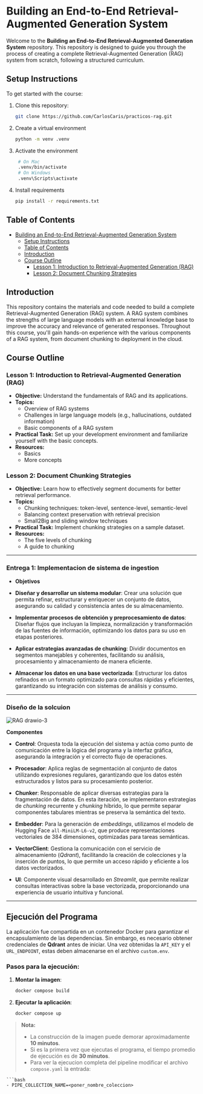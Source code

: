 # Building an End-to-End Retrieval-Augmented Generation System

Welcome to the **Building an End-to-End Retrieval-Augmented Generation System** repository. This repository is designed to guide you through the process of creating a complete Retrieval-Augmented Generation (RAG) system from scratch, following a structured curriculum.

## Setup Instructions

To get started with the course:

1. Clone this repository:
   ```bash
   git clone https://github.com/CarlosCaris/practicos-rag.git
2. Create a virtual environment
    ```bash
    python -m venv .venv
3. Activate the environment
   ```bash
    # On Mac
    .venv/bin/activate
    # On Windows
    .venv\Scripts\activate
4. Install requirements
    ```bash
    pip install -r requirements.txt
## Table of Contents

- [Building an End-to-End Retrieval-Augmented Generation System](#building-an-end-to-end-retrieval-augmented-generation-system)
  - [Setup Instructions](#setup-instructions)
  - [Table of Contents](#table-of-contents)
  - [Introduction](#introduction)
  - [Course Outline](#course-outline)
    - [Lesson 1: Introduction to Retrieval-Augmented Generation (RAG)](#lesson-1-introduction-to-retrieval-augmented-generation-rag)
    - [Lesson 2: Document Chunking Strategies](#lesson-2-document-chunking-strategies)

## Introduction

This repository contains the materials and code needed to build a complete Retrieval-Augmented Generation (RAG) system. A RAG system combines the strengths of large language models with an external knowledge base to improve the accuracy and relevance of generated responses. Throughout this course, you'll gain hands-on experience with the various components of a RAG system, from document chunking to deployment in the cloud.

## Course Outline

### Lesson 1: Introduction to Retrieval-Augmented Generation (RAG)
- **Objective:** Understand the fundamentals of RAG and its applications.
- **Topics:**
  - Overview of RAG systems
  - Challenges in large language models (e.g., hallucinations, outdated information)
  - Basic components of a RAG system
- **Practical Task:** Set up your development environment and familiarize yourself with the basic concepts.
- **Resources:** 
  - Basics
  - More concepts

### Lesson 2: Document Chunking Strategies
- **Objective:** Learn how to effectively segment documents for better retrieval performance.
- **Topics:**
  - Chunking techniques: token-level, sentence-level, semantic-level
  - Balancing context preservation with retrieval precision
  - Small2Big and sliding window techniques
- **Practical Task:** Implement chunking strategies on a sample dataset.
- **Resources:**
  - The five levels of chunking
  - A guide to chunking
 
---
### Entrega 1: Implementacion de sistema de ingestion
- **Objetivos**
- **Diseñar y desarrollar un sistema modular**: Crear una solución que permita refinar, estructurar y enriquecer un conjunto de datos, asegurando su calidad y consistencia antes de su almacenamiento.

- **Implementar procesos de obtención y preprocesamiento de datos**: Diseñar flujos que incluyan la limpieza, normalización y transformación de las fuentes de información, optimizando los datos para su uso en etapas posteriores.

- **Aplicar estrategias avanzadas de chunking**: Dividir documentos en segmentos manejables y coherentes, facilitando su análisis, procesamiento y almacenamiento de manera eficiente.

- **Almacenar los datos en una base vectorizada**: Estructurar los datos refinados en un formato optimizado para consultas rápidas y eficientes, garantizando su integración con sistemas de análisis y consumo.
---
### Diseño de la solcuion
![RAG drawio-3](https://github.com/user-attachments/assets/be0a436d-ac39-4f8d-a44f-25e868994c86)

**Componentes**
- **Control**: Orquesta toda la ejecución del sistema y actúa como punto de comunicación entre la lógica del programa y la interfaz gráfica, asegurando la integración y el correcto flujo de operaciones.

- **Procesador**: Aplica reglas de segmentación al conjunto de datos utilizando expresiones regulares, garantizando que los datos estén estructurados y listos para su procesamiento posterior.

- **Chunker**: Responsable de aplicar diversas estrategias para la fragmentación de datos. En esta iteración, se implementaron estrategias de *chunking* recurrente y *chunking* híbrido, lo que permite separar componentes tabulares mientras se preserva la semántica del texto.

- **Embedder**: Para la generación de *embeddings*, utilizamos el modelo de Hugging Face `all-MiniLM-L6-v2`, que produce representaciones vectoriales de 384 dimensiones, optimizadas para tareas semánticas.

- **VectorClient**: Gestiona la comunicación con el servicio de almacenamiento (*Qdrant*), facilitando la creación de colecciones y la inserción de puntos, lo que permite un acceso rápido y eficiente a los datos vectorizados.

- **UI**: Componente visual desarrollado en *Streamlit*, que permite realizar consultas interactivas sobre la base vectorizada, proporcionando una experiencia de usuario intuitiva y funcional.
----
## Ejecución del Programa

La aplicación fue compartida en un contenedor Docker para garantizar el encapsulamiento de las dependencias. Sin embargo, es necesario obtener credenciales de **Qdrant** antes de iniciar. Una vez obtenidas la `API_KEY` y el `URL_ENDPOINT`, estas deben almacenarse en el archivo `custom.env`.

### Pasos para la ejecución:

1. **Montar la imagen**:  
   ```bash
   docker compose build
   ```

2. **Ejecutar la aplicación**:  
   ```bash
   docker compose up
   ```

> **Nota:**  
> - La construcción de la imagen puede demorar aproximadamente **10 minutos**.  
> - Si es la primera vez que ejecutas el programa, el tiempo promedio de ejecución es de **30 minutos**.
> - Para ver la ejecucion completa del pipeline modificar el archivo `compose.yaml` la entrada:
  
    ```bash
    - PIPE_COLLECTION_NAME=<poner_nombre_coleccion>
   ```





  

  
